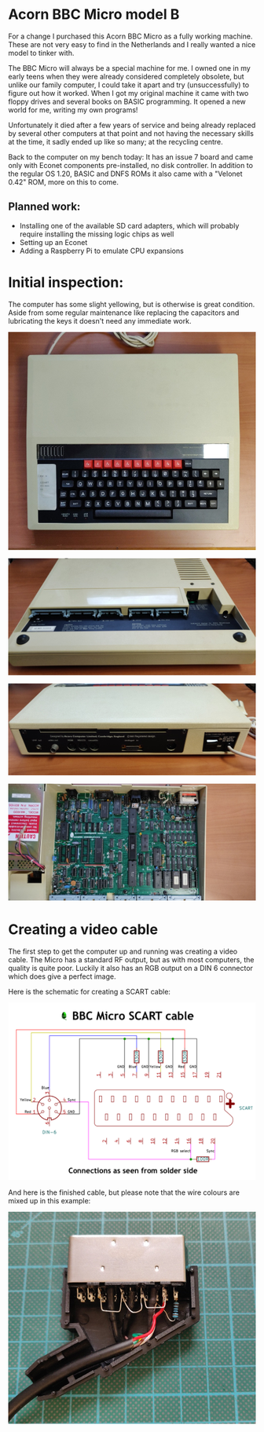 # Acorn BBC Micro model B
For a change I purchased this Acorn BBC Micro as a fully working machine. These are not very easy to find in the Netherlands and I really wanted a nice model to tinker with.

The BBC Micro will always be a special machine for me. I owned one in my early teens when they were already considered completely obsolete, but unlike our family computer, I could take it apart and try (unsuccessfully) to figure out how it worked. When I got my original machine it came with two floppy drives and several books on BASIC programming. It opened a new world for me, writing my own programs! 

Unfortunately it died after a few years of service and being already replaced by several other computers at that point and not having the necessary skills at the time, it sadly ended up like so many; at the recycling centre. 

Back to the computer on my bench today: It has an issue 7 board and came only with Econet components pre-installed, no disk controller. In addition to the regular OS 1.20, BASIC and DNFS ROMs it also came with a "Velonet 0.42" ROM, more on this to come.

## Planned work:

+ Installing one of the available SD card adapters, which will probably require installing the missing logic chips as well
+ Setting up an Econet
+ Adding a Raspberry Pi to emulate CPU expansions

# Initial inspection:

The computer has some slight yellowing, but is otherwise is great condition. Aside from some regular maintenance like replacing the capacitors and lubricating the keys it doesn't need any immediate work.

![Top](img_001.jpg)

![Bottom](img_002.jpg)

![Back](img_003.jpg)

![Mainboard](img_004.jpg)

# Creating a video cable

The first step to get the computer up and running was creating a video cable. The Micro has a standard RF output, but as with most computers, the quality is quite poor. Luckily it also has an RGB output on a DIN 6 connector which does give a perfect image.

Here is the schematic for creating a SCART cable:

![DIN to SCART schematic](img_005.png)

And here is the finished cable, but please note that the wire colours are mixed up in this example:

![DIN to SCART](img_006.jpg)

